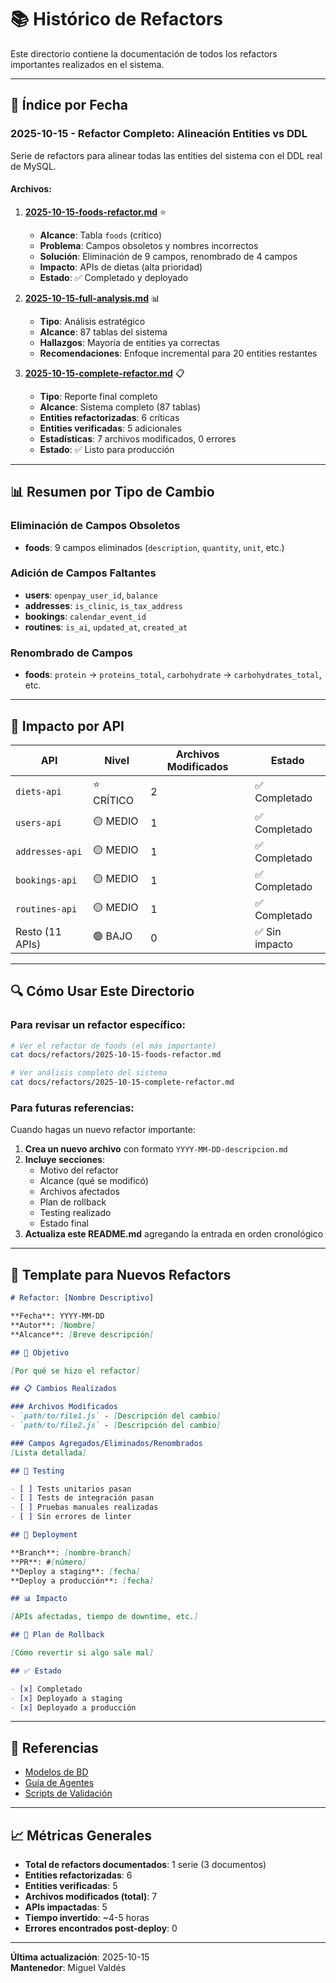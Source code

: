 # 📚 Histórico de Refactors

Este directorio contiene la documentación de todos los refactors importantes realizados en el sistema.

---

## 📅 Índice por Fecha

### 2025-10-15 - Refactor Completo: Alineación Entities vs DDL

Serie de refactors para alinear todas las entities del sistema con el DDL real de MySQL.

#### Archivos:

1. **[2025-10-15-foods-refactor.md](./2025-10-15-foods-refactor.md)** ⭐
   - **Alcance**: Tabla `foods` (crítico)
   - **Problema**: Campos obsoletos y nombres incorrectos
   - **Solución**: Eliminación de 9 campos, renombrado de 4 campos
   - **Impacto**: APIs de dietas (alta prioridad)
   - **Estado**: ✅ Completado y deployado

2. **[2025-10-15-full-analysis.md](./2025-10-15-full-analysis.md)** 📊
   - **Tipo**: Análisis estratégico
   - **Alcance**: 87 tablas del sistema
   - **Hallazgos**: Mayoría de entities ya correctas
   - **Recomendaciones**: Enfoque incremental para 20 entities restantes

3. **[2025-10-15-complete-refactor.md](./2025-10-15-complete-refactor.md)** 📋
   - **Tipo**: Reporte final completo
   - **Alcance**: Sistema completo (87 tablas)
   - **Entities refactorizadas**: 6 críticas
   - **Entities verificadas**: 5 adicionales
   - **Estadísticas**: 7 archivos modificados, 0 errores
   - **Estado**: ✅ Listo para producción

---

## 📊 Resumen por Tipo de Cambio

### Eliminación de Campos Obsoletos
- **foods**: 9 campos eliminados (`description`, `quantity`, `unit`, etc.)

### Adición de Campos Faltantes
- **users**: `openpay_user_id`, `balance`
- **addresses**: `is_clinic`, `is_tax_address`
- **bookings**: `calendar_event_id`
- **routines**: `is_ai`, `updated_at`, `created_at`

### Renombrado de Campos
- **foods**: `protein` → `proteins_total`, `carbohydrate` → `carbohydrates_total`, etc.

---

## 🎯 Impacto por API

| API | Nivel | Archivos Modificados | Estado |
|-----|-------|---------------------|--------|
| `diets-api` | ⭐ CRÍTICO | 2 | ✅ Completado |
| `users-api` | 🟡 MEDIO | 1 | ✅ Completado |
| `addresses-api` | 🟡 MEDIO | 1 | ✅ Completado |
| `bookings-api` | 🟡 MEDIO | 1 | ✅ Completado |
| `routines-api` | 🟡 MEDIO | 1 | ✅ Completado |
| Resto (11 APIs) | 🟢 BAJO | 0 | ✅ Sin impacto |

---

## 🔍 Cómo Usar Este Directorio

### Para revisar un refactor específico:

```bash
# Ver el refactor de foods (el más importante)
cat docs/refactors/2025-10-15-foods-refactor.md

# Ver análisis completo del sistema
cat docs/refactors/2025-10-15-complete-refactor.md
```

### Para futuras referencias:

Cuando hagas un nuevo refactor importante:

1. **Crea un nuevo archivo** con formato `YYYY-MM-DD-descripcion.md`
2. **Incluye secciones**:
   - Motivo del refactor
   - Alcance (qué se modificó)
   - Archivos afectados
   - Plan de rollback
   - Testing realizado
   - Estado final
3. **Actualiza este README.md** agregando la entrada en orden cronológico

---

## 📖 Template para Nuevos Refactors

```markdown
# Refactor: [Nombre Descriptivo]

**Fecha**: YYYY-MM-DD  
**Autor**: [Nombre]  
**Alcance**: [Breve descripción]

## 🎯 Objetivo

[Por qué se hizo el refactor]

## 📋 Cambios Realizados

### Archivos Modificados
- `path/to/file1.js` - [Descripción del cambio]
- `path/to/file2.js` - [Descripción del cambio]

### Campos Agregados/Eliminados/Renombrados
[Lista detallada]

## 🧪 Testing

- [ ] Tests unitarios pasan
- [ ] Tests de integración pasan
- [ ] Pruebas manuales realizadas
- [ ] Sin errores de linter

## 🚀 Deployment

**Branch**: [nombre-branch]  
**PR**: #[número]  
**Deploy a staging**: [fecha]  
**Deploy a producción**: [fecha]

## 📊 Impacto

[APIs afectadas, tiempo de downtime, etc.]

## 🔄 Plan de Rollback

[Cómo revertir si algo sale mal]

## ✅ Estado

- [x] Completado
- [x] Deployado a staging
- [x] Deployado a producción
```

---

## 🔗 Referencias

- [Modelos de BD](../DB_MODELS.md)
- [Guía de Agentes](../AGENTS.md)
- [Scripts de Validación](../scripts/README.md)

---

## 📈 Métricas Generales

- **Total de refactors documentados**: 1 serie (3 documentos)
- **Entities refactorizadas**: 6
- **Entities verificadas**: 5
- **Archivos modificados (total)**: 7
- **APIs impactadas**: 5
- **Tiempo invertido**: ~4-5 horas
- **Errores encontrados post-deploy**: 0

---

**Última actualización**: 2025-10-15  
**Mantenedor**: Miguel Valdés

